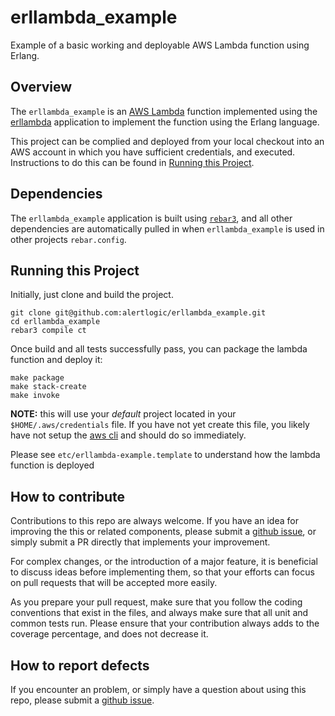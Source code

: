 erllambda_example
=================

Example of a basic working and deployable AWS Lambda function using Erlang.


## Overview

The `erllambda_example` is an [AWS Lambda](https://aws.amazon.com/lambda/)
function implemented using the
[erllambda](https://github.com/alertlogic/erllambda)
application to implement the function using the Erlang language.

This project can be complied and deployed from your local checkout into an
AWS account in which you have sufficient credentials, and executed.
Instructions to do this can be found in
[Running this Project](#running-this-project).


## Dependencies

The `erllambda_example` application is built using
[`rebar3`](http://www.rebar3.org), and all other dependencies are
automatically pulled in when `erllambda_example` is used in other projects
`rebar.config`.

## Running this Project

Initially, just clone and build the project.

```
git clone git@github.com:alertlogic/erllambda_example.git
cd erllambda_example
rebar3 compile ct
```

Once build and all tests successfully pass, you can package the lambda
function and deploy it:

```
make package
make stack-create
make invoke
```

**NOTE:** this will use your *default* project located in your
`$HOME/.aws/credentials` file.  If you have not yet create this file, you
likely have not setup the [aws cli](https://aws.amazon.com/cli/) and should
do so immediately.

Please see `etc/erllambda-example.template` to understand how the lambda
function is deployed


## How to contribute

Contributions to this repo are always welcome.  If you have an idea for
improving the this or related components, please submit a
[github issue](https://github.com/alertlogic/erllambda_example/issues),
or simply submit a PR directly that implements your improvement.

For complex changes, or the introduction of a major feature, it is
beneficial to discuss ideas before implementing them, so that your efforts
can focus on pull requests that will be accepted more easily.

As you prepare your pull request, make sure that you follow the coding
conventions that exist in the files, and always make sure that all unit and
common tests run.  Please ensure that your contribution always adds to the
coverage percentage, and does not decrease it.


## How to report defects

If you encounter an problem, or simply have a question about using this
repo, please submit a
[github issue](https://github.com/alertlogic/erllambda_example/issues).

<!--- vim: sw=4 et ts=4 -->
